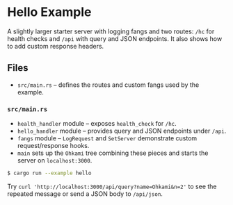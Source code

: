 # Hello Example

A slightly larger starter server with logging fangs and two routes:
`/hc` for health checks and `/api` with query and JSON endpoints.  It also shows
how to add custom response headers.

## Files

- `src/main.rs` – defines the routes and custom fangs used by the example.

### `src/main.rs`

- `health_handler` module – exposes `health_check` for `/hc`.
- `hello_handler` module – provides query and JSON endpoints under `/api`.
- `fangs` module – `LogRequest` and `SetServer` demonstrate custom request/response hooks.
- `main` sets up the `Ohkami` tree combining these pieces and starts the server on `localhost:3000`.

```bash
$ cargo run --example hello
```

Try `curl 'http://localhost:3000/api/query?name=Ohkami&n=2'` to see the repeated
message or send a JSON body to `/api/json`.
